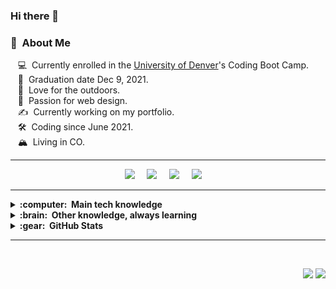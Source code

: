 ### Hi there 👋

### :new_moon_with_face: &nbsp;About Me

&nbsp;&nbsp;&nbsp;:computer: &nbsp;Currently enrolled in the [University of Denver](https://www.du.edu/)'s Coding Boot Camp. \
&nbsp;&nbsp;&nbsp;:calendar: &nbsp;Graduation date Dec 9, 2021. \
&nbsp;&nbsp;&nbsp;:seedling: &nbsp;Love for the outdoors.\
&nbsp;&nbsp;&nbsp;:heartbeat: &nbsp;Passion for web design.\
&nbsp;&nbsp;&nbsp;:writing_hand: &nbsp;Currently working on my portfolio.\
&nbsp;&nbsp;&nbsp;:hammer_and_wrench: &nbsp;Coding since June 2021.\
&nbsp;&nbsp;&nbsp;:mountain_snow: &nbsp;Living in CO.


<hr/>
<p align="center">
  <a href="mailto:trivera51580@gmail.com?subject=Hello%20Tifanny%20Rivera"><img src="https://img.shields.io/badge/gmail-%23D14836.svg?&style=for-the-badge&logo=gmail&logoColor=white" /></a>&nbsp;&nbsp;&nbsp;&nbsp;
  <a href="https://www.facebook.com/tifanny.rivera777/"><img src="https://img.shields.io/badge/facebook-%233B5998.svg?&style=for-the-badge&logo=facebook&logoColor=white" /></a>&nbsp;&nbsp;&nbsp;&nbsp;
  <a href="https://www.instagram.com/tifann_y/"><img src="https://img.shields.io/badge/instagram-%23dc2743.svg?&style=for-the-badge&logo=instagram&logoColor=white" /></a>&nbsp;&nbsp;&nbsp;&nbsp;
  <a href="https://www.linkedin.com/in/tifannyrivera/"><img src="https://img.shields.io/badge/linkedin-%230077B5.svg?&style=for-the-badge&logo=linkedin&logoColor=white" /></a>&nbsp;&nbsp;&nbsp;&nbsp;
</p>
<hr/>

<details>
  <summary><b>:computer: &nbsp;Main tech knowledge</b></summary>
  <br/>


![HTML5](https://img.shields.io/badge/HTML5-E34F26.svg?&style=flat&logo=html5&logoColor=white)&nbsp;
![CSS3](https://img.shields.io/badge/CSS3-%231572B6.svg?&style=flat&logo=css3&logoColor=white)&nbsp;
![JavaScript](https://img.shields.io/badge/JAVASCRIPT-323330.svg?&style=flat&logo=javascript&logoColor=%23F7DF1E)&nbsp;
![Git](https://img.shields.io/badge/GIT-%23F05033.svg?&style=flat&logo=git&logoColor=white)&nbsp;
![GitHub](https://img.shields.io/badge/GITHUB-%23121011.svg?&style=flat&logo=github&logoColor=white)&nbsp;
![GitLab](https://img.shields.io/badge/GITLAB-%23181717.svg?&style=flat&logo=gitlab&logoColor=white)&nbsp;
![VSCode](https://img.shields.io/badge/VSCODE-007ACC.svg?&style=flat&logo=visual-studio-code)&nbsp;


</details>

<details>
  <summary><b>:brain: &nbsp;Other knowledge, always learning</b></summary>
  <br/>

![REST API](https://img.shields.io/badge/REST-02569B.svg?&style=flat&logo=rest&logoColor=white)&nbsp;
![NodeJS](https://img.shields.io/badge/NODEJS-339933.svg?&style=flat&logo=node.js&logoColor=white)&nbsp;
![MongoDB](https://img.shields.io/badge/-MongoDB-black?style=flat-square&logo=mongodb)
![JQuery](https://img.shields.io/badge/JQUERY-0769AD.svg?&style=flat&logo=jquery&logoColor=white)&nbsp;
  

</details>

<details>
  <summary><b>:gear: &nbsp;GitHub Stats</b></summary>
  <br/>
    <p align="center">
        <img height="137px" src="https://github-readme-streak-stats.herokuapp.com/?user=trivera777&hide_border=true&theme=nightowl" />
    </p>
    <p align="center">
        <img height="137px" src="https://github-readme-stats.vercel.app/api?username=trivera777&hide_title=true&hide_border=true&show_icons=true&include_all_commits=true&count_private=true&line_height=21&theme=nightowl" /> <img height="137px" src="https://github-readme-stats.vercel.app/api/top-langs/?username=trivera777&hide=html&hide_title=true&hide_border=true&layout=compact&langs_count=8&theme=nightowl" />
    </p>
</details>

<hr/>
<br/>

<p align="right">
<img src="https://komarev.com/ghpvc/?username=trivera777&style=plastic&label=Views"><img>
<img src="https://badges.pufler.dev/visits/trivera777/trivera777?color=black&logo=github" />
</p>
